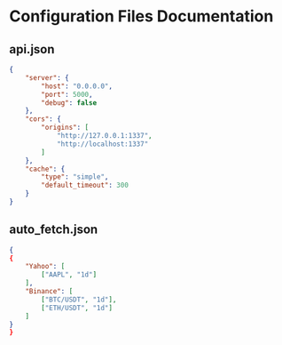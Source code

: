 # Configuration Files Documentation

## api.json

``` json
{
    "server": {
        "host": "0.0.0.0",
        "port": 5000,
        "debug": false
    },
    "cors": {
        "origins": [
            "http://127.0.0.1:1337",
            "http://localhost:1337"
        ]
    },
    "cache": {
        "type": "simple",
        "default_timeout": 300
    }
} 
```

## auto_fetch.json

``` json
{
{
    "Yahoo": [
        ["AAPL", "1d"]
    ],
    "Binance": [
        ["BTC/USDT", "1d"],
        ["ETH/USDT", "1d"]
    ]
}
}
```
